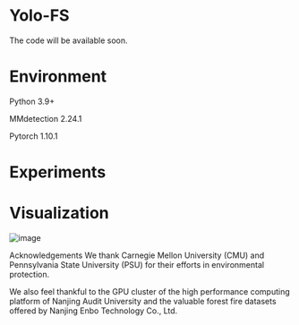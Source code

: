 # Yolo-FS
The code will be available soon.

# Environment
Python 3.9+

MMdetection 2.24.1

Pytorch 1.10.1

# Experiments
# Visualization
![image](https://user-images.githubusercontent.com/52738378/172152869-64a7f32d-ab07-449d-b5fe-f659097b53bc.png)

Acknowledgements
We thank Carnegie Mellon University (CMU) and Pennsylvania State University (PSU) for their efforts in environmental protection. 

We also feel thankful to the GPU cluster of the high performance computing platform of Nanjing Audit University and the valuable forest fire datasets offered by Nanjing Enbo Technology Co., Ltd.
